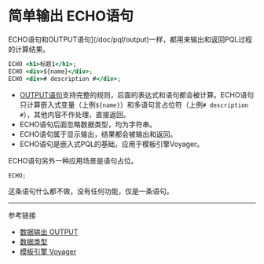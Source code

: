 # 简单输出 ECHO语句
ECHO语句和OUTPUT语句](/doc/pql/output)一样，都用来输出和返回PQL过程的计算结果。
```htm
ECHO <h1>标题1</h1>;
ECHO <div>${name}</div>;
ECHO <div># description #</div>;
```
* [OUTPUT语句](/doc/pql/output)支持完整的规则，后面的表达式和语句都会被计算。ECHO语句只计算嵌入式变量（上例`${name}`）和多语句言占位符（上例`# description #`），其他内容不作处理，直接返回。
* ECHO语句后面忽略数据类型，均为字符串。
* ECHO语句属于显示输出，结果都会被输出和返回。
* ECHO语句是嵌入式PQL的基础，应用于模板引擎Voyager。


ECHO语句另外一种应用场景是语句占位。
```
ECHO;
```
这条语句什么都不做，没有任何功能，仅是一条语句。

---
参考链接
* [数据输出 OUTPUT](/doc/pql/output)
* [数据类型](/doc/pql/datatype)
* [模板引擎 Voyager](/doc/voyager/overview)